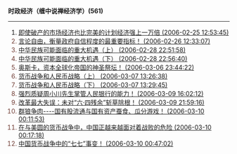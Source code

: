 **时政经济（缠中说禅经济学）(561)**

---

1. <font color='#703c34'>[即使破产的市场经济也比完美的计划经济强上一万倍 (2006-02-25 12:53:45)](https://chzh1019.github.io/chzhshch/047/)
1. [言论自由，衡量政府自信程度的最重要指标！ (2006-02-26 12:33:07)](https://chzh1019.github.io/chzhshch/050/)
1. [中华民族可能面临的重大机遇（上） (2006-02-28 22:51:58)](https://chzh1019.github.io/chzhshch/060/)
1. [中华民族可能面临的重大机遇（下） (2006-02-28 22:56:40)](https://chzh1019.github.io/chzhshch/061/)
1. [奥斯卡，资本全球化帝国的神圣祭坛！ (2006-03-06 23:44:22)](https://chzh1019.github.io/chzhshch/076/)
1. [货币战争和人民币战略（上） (2006-03-07 13:26:38)](https://chzh1019.github.io/chzhshch/077/)
1. [货币战争和人民币战略（下） (2006-03-07 13:29:45)](https://chzh1019.github.io/chzhshch/078/)
1. [强烈质疑周小川先生掌管人民银行的能力！ (2006-03-09 16:02:12)](https://chzh1019.github.io/chzhshch/083/)
1. [改革最大失误：未对“六·四残余”斩草除根！ (2006-03-09 21:59:16)](https://chzh1019.github.io/chzhshch/084/)
1. [群狼争肉----国有股流通与国有资产蚕食、瓜分游戏！ (2006-03-10 00:11:53)](https://chzh1019.github.io/chzhshch/085/)
1. [在与美圆的货币战争中，中国正越来越面对着战败的危险 (2006-03-10 00:17:18)](https://chzh1019.github.io/chzhshch/086/)
1. [中国货币战争中的“七七”事变！ (2006-03-10 00:47:02)](https://chzh1019.github.io/chzhshch/087/)